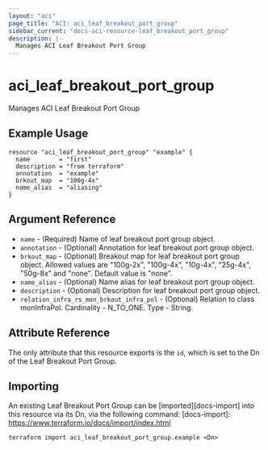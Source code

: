 ```yaml
---
layout: "aci"
page_title: "ACI: aci_leaf_breakout_port_group"
sidebar_current: "docs-aci-resource-leaf_breakout_port_group"
description: |-
  Manages ACI Leaf Breakout Port Group
---
```


# aci_leaf_breakout_port_group

Manages ACI Leaf Breakout Port Group

## Example Usage

```hcl
resource "aci_leaf_breakout_port_group" "example" {
  name        = "first"
  description = "from terraform"
  annotation  = "example"
  brkout_map  = "100g-4x"
  name_alias  = "aliasing"
}
```

## Argument Reference

- `name` - (Required) Name of leaf breakout port group object.
- `annotation` - (Optional) Annotation for leaf breakout port group object.
- `brkout_map` - (Optional) Breakout map for leaf breakout port group object. Allowed values are "100g-2x", "100g-4x", "10g-4x", "25g-4x", "50g-8x" and "none". Default value is "none".
- `name_alias` - (Optional) Name alias for leaf breakout port group object.
- `description` - (Optional) Description for leaf breakout port group object.
- `relation_infra_rs_mon_brkout_infra_pol` - (Optional) Relation to class monInfraPol. Cardinality - N_TO_ONE. Type - String.

## Attribute Reference

The only attribute that this resource exports is the `id`, which is set to the
Dn of the Leaf Breakout Port Group.

## Importing

An existing Leaf Breakout Port Group can be [imported][docs-import] into this resource via its Dn, via the following command:
[docs-import]: https://www.terraform.io/docs/import/index.html

```
terraform import aci_leaf_breakout_port_group.example <Dn>
```
